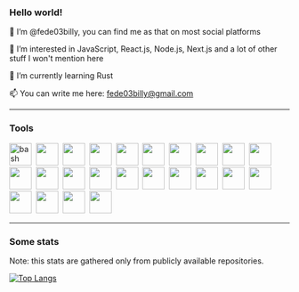 ### Hello world!

👋 I’m @fede03billy, you can find me as that on most social platforms

👀 I’m interested in JavaScript, React.js, Node.js, Next.js and a lot of other stuff I won't mention here

🌱 I’m currently learning Rust

📫 You can write me here: fede03billy@gmail.com

---

### Tools

<div>
  <img src="https://cdn.jsdelivr.net/gh/devicons/devicon/icons/bash/bash-original.svg" alt="bash" width="40" height="40"/>&nbsp;
  <img src="https://cdn.jsdelivr.net/gh/devicons/devicon/icons/c/c-plain.svg" width="40" height="40"/>&nbsp;
  <img src="https://cdn.jsdelivr.net/gh/devicons/devicon/icons/centos/centos-original.svg" width="40" height="40"/>&nbsp;
  <img src="https://cdn.jsdelivr.net/gh/devicons/devicon/icons/css3/css3-original.svg" width="40" height="40"/>&nbsp;
  <img src="https://cdn.jsdelivr.net/gh/devicons/devicon/icons/docker/docker-plain.svg" width="40" height="40"/>&nbsp;
  <img src="https://cdn.jsdelivr.net/gh/devicons/devicon/icons/digitalocean/digitalocean-original.svg" width="40" height="40"/>&nbsp;
  <img src="https://cdn.jsdelivr.net/gh/devicons/devicon/icons/express/express-original.svg" width="40" height="40"/>&nbsp;
  <img src="https://cdn.jsdelivr.net/gh/devicons/devicon/icons/figma/figma-original.svg" width="40" height="40"/>&nbsp;
  <img src="https://cdn.jsdelivr.net/gh/devicons/devicon/icons/git/git-original.svg" width="40" height="40"/>&nbsp;
  <img src="https://cdn.jsdelivr.net/gh/devicons/devicon/icons/html5/html5-original.svg" width="40" height="40"/>&nbsp;
  <img src="https://cdn.jsdelivr.net/gh/devicons/devicon/icons/javascript/javascript-original.svg" width="40" height="40"/>&nbsp;
  <img src="https://cdn.jsdelivr.net/gh/devicons/devicon/icons/linux/linux-original.svg" width="40" height="40"/>&nbsp;
  <img src="https://cdn.jsdelivr.net/gh/devicons/devicon/icons/markdown/markdown-original.svg" width="40" height="40"/>&nbsp;
  <img src="https://cdn.jsdelivr.net/gh/devicons/devicon/icons/mongodb/mongodb-original.svg" width="40" height="40"/>&nbsp;
  <img src="https://cdn.jsdelivr.net/gh/devicons/devicon/icons/nextjs/nextjs-original.svg" width="40" height="40"/>&nbsp;
  <img src="https://cdn.jsdelivr.net/gh/devicons/devicon/icons/nginx/nginx-original.svg" width="40" height="40"/>&nbsp;
  <img src="https://cdn.jsdelivr.net/gh/devicons/devicon/icons/nodejs/nodejs-original.svg" width="40" height="40"/>&nbsp;
  <img src="https://cdn.jsdelivr.net/gh/devicons/devicon/icons/python/python-original.svg" width="40" height="40"/>&nbsp;
  <img src="https://cdn.jsdelivr.net/gh/devicons/devicon/icons/react/react-original.svg" width="40" height="40"/>&nbsp;
  <img src="https://cdn.jsdelivr.net/gh/devicons/devicon/icons/redis/redis-original.svg" width="40" height="40"/>&nbsp;
  <img src="https://cdn.jsdelivr.net/gh/devicons/devicon/icons/ubuntu/ubuntu-plain.svg" width="40" height="40"/>&nbsp;
  <img src="https://cdn.jsdelivr.net/gh/devicons/devicon/icons/vim/vim-original.svg" width="40" height="40"/>&nbsp;
  <img src="https://cdn.jsdelivr.net/gh/devicons/devicon/icons/vscode/vscode-original.svg" width="40" height="40"/>&nbsp;
  <img src="https://cdn.jsdelivr.net/gh/devicons/devicon/icons/yarn/yarn-original.svg" width="40" height="40"/>&nbsp;
</div>

---
### Some stats
Note: this stats are gathered only from publicly available repositories.

[![Top Langs](https://github-readme-stats.vercel.app/api/top-langs/?username=fede03billy)](https://github.com/anuraghazra/github-readme-stats)


<!---
fede03billy/fede03billy is a ✨ special ✨ repository because its `README.md` (this file) appears on your GitHub profile.
You can click the Preview link to take a look at your changes.
--->

